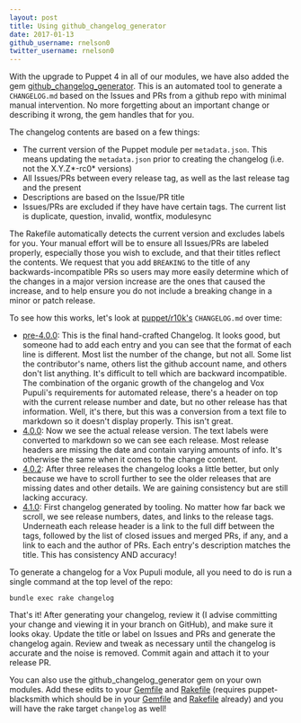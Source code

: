 ```yaml
---
layout: post
title: Using github_changelog_generator
date: 2017-01-13
github_username: rnelson0
twitter_username: rnelson0
---
```


With the upgrade to Puppet 4 in all of our modules, we have also added the gem [github_changelog_generator](https://github.com/skywinder/github-changelog-generator). This is an automated tool to generate a `CHANGELOG.md` based on the Issues and PRs from a github repo with minimal manual intervention. No more forgetting about an important change or describing it wrong, the gem handles that for you.

The changelog contents are based on a few things:

* The current version of the Puppet module per `metadata.json`. This means updating the `metadata.json` prior to creating the changelog (i.e. not the X.Y.Z*-rc0* versions)
* All Issues/PRs between every release tag, as well as the last release tag and the present
* Descriptions are based on the Issue/PR title
* Issues/PRs are excluded if they have have certain tags. The current list is duplicate, question, invalid, wontfix, modulesync

The Rakefile automatically detects the current version and excludes labels for you. Your manual effort will be to ensure all Issues/PRs are labeled properly, especially those you wish to exclude, and that their titles reflect the contents. We request that you add `BREAKING` to the title of any backwards-incompatible PRs so users may more easily determine which of the changes in a major version increase are the ones that caused the increase, and to help ensure you do not include a breaking change in a minor or patch release.

To see how this works, let's look at [puppet/r10k's](https://github.com/voxpupuli/puppet-r10k) `CHANGELOG.md` over time:

* [pre-4.0.0](https://github.com/voxpupuli/puppet-r10k/blob/54c43a1d028b6d49942c2ef17bc1676d2306b5d3/CHANGELOG.md): This is the final hand-crafted Changelog. It looks good, but someone had to add each entry and you can see that the format of each line is different. Most list the number of the change, but not all. Some list the contributor's name, others list the github account name, and others don't list anything. It's difficult to tell which are backward incompatible. The combination of the organic growth of the changelog and Vox Pupuli's requirements for automated release, there's a header on top with the current release number and date, but no other release has that information. Well, it's there, but this was a conversion from a text file to markdown so it doesn't display properly. This isn't great.
* [4.0.0](https://github.com/voxpupuli/puppet-r10k/blob/9119fc5727938f99acfe09abd1debeb541fa611e/CHANGELOG.md): Now we see the actual release version. The text labels were converted to markdown so we can see each release. Most release headers are missing the date and contain varying amounts of info. It's otherwise the same when it comes to the change content.
* [4.0.2](https://github.com/voxpupuli/puppet-r10k/blob/2ed4b8d053c2ce96728d937fb39412a3a9447873/CHANGELOG.md): After three releases the changelog looks a little better, but only because we have to scroll further to see the older releases that are missing dates and other details. We are gaining consistency but are still lacking accuracy.
* [4.1.0](https://github.com/voxpupuli/puppet-r10k/blob/c61493173a6ba531d00aa2d873bc3feb1b0069d2/CHANGELOG.md): First changelog generated by tooling. No matter how far back we scroll, we see release numbers, dates, and links to the release tags. Underneath each release header is a link to the full diff between the tags, followed by the list of closed issues and merged PRs, if any, and a link to each and the author of PRs. Each entry's description matches the title. This has consistency AND accuracy!

To generate a changelog for a Vox Pupuli module, all you need to do is run a single command at the top level of the repo:

```
bundle exec rake changelog
```

That's it! After generating your changelog, review it (I advise committing your change and viewing it in your branch on GitHub), and make sure it looks okay. Update the title or label on Issues and PRs and generate the changelog again. Review and tweak as necessary until the changelog is accurate and the noise is removed. Commit again and attach it to your release PR.

You can also use the github_changelog_generator gem on your own modules. Add these edits to your [Gemfile](https://github.com/voxpupuli/puppet-jira/blob/88d139e6b5de62410698e9fbf573842a2bd2d675/Gemfile#L33-L35) and [Rakefile](https://github.com/voxpupuli/puppet-jira/blob/88d139e6b5de62410698e9fbf573842a2bd2d675/Rakefile#L34-L43) (requires puppet-blacksmith which should be in your [Gemfile](https://github.com/voxpupuli/puppet-jira/blob/88d139e6b5de62410698e9fbf573842a2bd2d675/Gemfile#L26) and [Rakefile](https://github.com/voxpupuli/puppet-jira/blob/88d139e6b5de62410698e9fbf573842a2bd2d675/Rakefile#L2) already) and you will have the rake target `changelog` as well!
